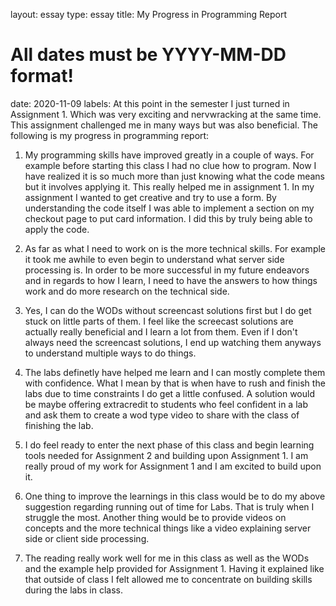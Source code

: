layout: essay
type: essay
title: My Progress in Programming Report
# All dates must be YYYY-MM-DD format!
date: 2020-11-09
labels:
At this point in the semester I just turned in Assignment 1. Which was very exciting and nervwracking at the same time. This assignment challenged me in many ways but was also beneficial. The following is my progress in programming report: 

1. My programming skills have improved greatly in a couple of ways. For example before starting this class I had no clue how to program. Now I have realized it is so much more than just knowing what the code means but it involves applying it. This really helped me in assignment 1. In my assignment I wanted to get creative and try to use a form. By understanding the code itself I was able to implement a section on my checkout page to put card information. I did this by truly being able to apply the code.

2. As far as what I need to work on is the more technical skills. For example it took me awhile to even begin to understand what server side processing is. In order to be more successful in my future endeavors and in regards to how I learn, I need to have the answers to how things work and do more research on the technical side. 

3. Yes, I can do the WODs without screencast solutions first but I do get stuck on little parts of them. I feel like the screecast solutions are actually really beneficial and I learn a lot from them. Even if I don't always need the screencast solutions, I end up watching them anyways to understand multiple ways to do things. 

4. The labs definetly have helped me learn and I can mostly complete them with confidence. What I mean by that is when have to rush and finish the labs due to time constraints I do get a little confused. A solution would be maybe offering extracredit to students who feel confident in a lab and ask them to create a wod type video to share with the class of finishing the lab. 

5. I do feel ready to enter the next phase of this class and begin learning tools needed for Assignment 2 and building upon Assignment 1. I am really proud of my work for Assignment 1 and I am excited to build upon it. 

6. One thing to improve the learnings in this class would be to do my above suggestion regarding running out of time for Labs. That is truly when I struggle the most. Another thing would be to provide videos on concepts and the more technical things like a video explaining server side or client side processing.

7. The reading really work well for me in this class as well as the WODs and the example help provided for Assignment 1. Having it explained like that outside of class I felt allowed me to concentrate on building skills during the labs in class. 
